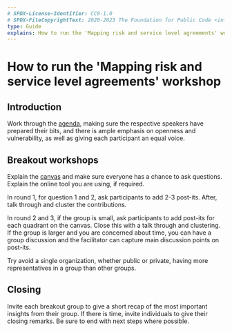 ```yaml
---
# SPDX-License-Identifier: CC0-1.0
# SPDX-FileCopyrightText: 2020-2023 The Foundation for Public Code <info@publiccode.net>
type: Guide
explains: How to run the 'Mapping risk and service level agreements' workshop
---
```


# How to run the 'Mapping risk and service level agreements' workshop

## Introduction

Work through the [agenda](/agenda-template.md), making sure the respective speakers have prepared their bits, and there is ample emphasis on openness and vulnerability, as well as giving each participant an equal voice.

## Breakout workshops

Explain the [canvas](/mapping-risk-and-service-level-agreements-template.pdf) and make sure everyone has a chance to ask questions.
Explain the online tool you are using, if required.

In round 1, for question 1 and 2, ask participants to add 2-3 post-its.
After, talk through and cluster the contributions.

In round 2 and 3, if the group is small, ask participants to add post-its for each quadrant on the canvas.
Close this with a talk through and clustering.
If the group is larger and you are concerned about time, you can have a group discussion and the facilitator can capture main discussion points on post-its.

Try avoid a single organization, whether public or private, having more representatives in a group than other groups.

## Closing

Invite each breakout group to give a short recap of the most important insights from their group. If there is time, invite individuals to give their closing remarks. Be sure to end with next steps where possible.
